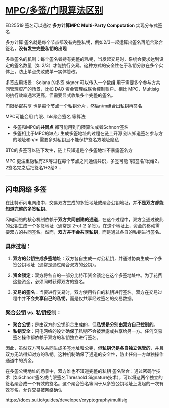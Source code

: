 # [MPC/多签/门限算法区别](/2024/09/mpc_multisig_threshold.md)

ED25519 签名可以通过 **多方计算MPC Multi-Party Computation** 实现分布式签名

多方计算 签名就是每个节点都没有完整私钥，例如2/3一起运算出签名再组合聚合签名，**没有发生完整私钥的出现**

多重签名的机制：每个签名者持有完整的私钥，当发起交易时，系统会要求达到设定的签名数量（如 2/3）才能执行交易。这种方式的安全性在于私钥分散在多个实体上，防止单点失败或单一实体篡改。

多签应用场景：Solana 的多签 signer 可以传入一个数组 用于需要多个参与方共同管理资产的场景，比如 DAO 资金管理或联合控制账户。相比 MPC，Multisig 的执行效率通常更高，但需要显式收集多个完整的签名。

门限秘密共享 也是每个节点一个私钥分片，然后n/m组合出私钥再签名

MPC可能会用 门限、bls聚合签名 等算法

- 多签和MPC的**共同点** 都可能用到门限算法或者Schnorr签名
- 多签相比于MPC的缺点: 生成多签地址的过程在链上开源 别人知道签名参与方的地址和n/m 需要多对私钥且不能保护签名方地址隐私

BTC的多签可以链下发生，链上只知道是个多签地址不暴露签名方

MPC 更注重隐私有ZK等过程每个节点之间通信共识，多签可能 1把签名1发给2，2签名完之后把签名1+2给3...

---

## 闪电网络 多签

在比特币闪电网络中，交易双方生成的多签地址或聚合公钥地址，并**不是双方都能知道完整的多签私钥**。

闪电网络的核心机制依赖于**双方共同创建的通道**，在这个过程中，双方会通过彼此的公钥生成一个多签地址（通常是 2-of-2 多签）。在这个地址上，资金的移动需要双方的共同签名。然而，**双方并不会共享私钥**，而是通过各自的私钥进行签名。

### 具体过程：
1. **双方的公钥生成多签地址**：双方各自生成一对公私钥，并通过协商生成一个多签公钥地址（通常是通过聚合双方的公钥）。
   
2. **资金锁定**：双方将各自的一部分比特币资金锁定在这个多签地址中。为了花费这些资金，必须同时获得双方的签名。

3. **交易的签名**：当要进行交易时，双方使用各自的私钥进行签名。双方在交易过程中并**不会共享自己的私钥**，而是仅共享经过签名的交易数据。

### 聚合公钥 vs. 私钥控制：
- **聚合公钥**：是由双方的公钥组合生成的，但**私钥是分别由双方自己控制的**。
- **私钥安全**：闪电网络的设计确保了私钥不会被泄露或共享给另一方。任何交易签名操作都依赖于双方的私钥独立进行签名。

因此，虽然双方可以共同生成多签地址和公钥，但**私钥仍是各自独立保管的**，并且双方无法得知对方的私钥。这种机制确保了通道的安全性，防止任何一方单独操作通道中的资金。

在多签公钥地址的场景中，双方谁也不知道完整的私钥 签名聚合：通过密码学技术（如Schnorr签名或门限签名Threshold Signature技术），可以将这两个独立的签名聚合成一个有效的签名。这个聚合签名等同于从多签公钥地址上发起的一次有效签名，允许交易被网络确认

<https://docs.sui.io/guides/developer/cryptography/multisig>

